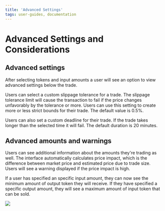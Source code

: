 ```yaml
---
title: 'Advanced Settings'
tags: user-guides, documentation
---
```


# Advanced Settings and Considerations

## Advanced settings

After selecting tokens and input amounts a user will see an option to view advanced settings below the trade.

Users can select a custom slippage tolerance for a trade. The slippage tolerance limit will cause the transaction to fail if the price changes unfavorably by the tolerance or more. Users can use this setting to create more or less strict bounds for their trade. The default value is 0.5%.

Users can also set a custom deadline for their trade. If the trade takes longer than the selected time it will fail. The default duration is 20 minutes.

## Advanced amounts and warnings

Users can see additional information about the amounts they're trading as well. The interface automatically calculates price impact, which is the difference between market price and estimated price due to trade size. Users will see a warning displayed if the price impact is high.

If a user has specified an specific input amount, they can now see the minimum amount of output token they will receive. If they have specified a specific output amount, they will see a maximum amount of input token that can be sold.

![](images/advanced.gif)

